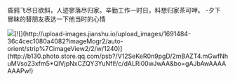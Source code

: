 昏鸦飞尽日欲斜，人迹寥落尽归家。辛勤工作一时日，料想归家茶可呷。 -夕下 冒昧的替朋友表达一下他当时的心情

[![](http://upload-images.jianshu.io/upload_images/1691484-f350051bd759793f?imageMogr2/auto-orient/strip%7CimageView2/2/w/1240)](http://b116.photo.store.qq.com/psb?/V12SeKeR0n9pgD/OaCYnpY9sUmZCiejKiR5TvBRjFjMeQMsFlOYk8U5msU!/c/dIrKJUUgDAAA&bo=gAJbAwAAAAAAAPw!)[![](http://upload-images.jianshu.io/upload_images/1691484-36c4cec1080a4082?imageMogr2/auto-orient/strip%7CimageView2/2/w/1240)](http://b130.photo.store.qq.com/psb?/V12SeKeR0n9pgD/2mBAZT4.mGwfNhuMVso23xfm5*QIVjpNxCZQY3YuNfI!/c/dALRi00wJwAA&bo=gAJbAwAAAAAAAPw!)
